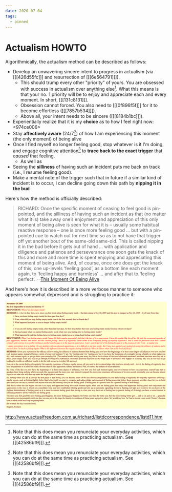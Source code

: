 ```yaml
---
date: 2020-07-04
tags:
  - pinned
---
```


# Actualism HOWTO

Algorithmically, the actualism method can be described as follows:

- Develop an unwavering sincere intent to progress in actualism (via [[[426d55fc]]] and resurrection of [[[6e564791]]]). 
  - This should trump every other "priority" of yours. You are obsessed with success in actualism over anything else[^aff]. What this means is that your no. 1 priority will be to enjoy and appreciate each and every moment. In short, [[[131c8131]]].
  - Obsession cannot forced. You also need to [[[0f896f5f]]] for it to become effortless ([[[7857b534]]]).
  - Above all, your intent needs to be sincere ([[[8184b1bc]]]).
- Experientially realize that it is my **choice** as to how I feel right now: <974ce006>
- Stay **affectively aware** (24/7[^aff]) of how I am experiencing this moment (the only moment) of being alive
- Once I find myself no longer feeling good, stop whatever is it I'm doing, and engage cognitive attention[^aff] to **trace back to the exact trigger** that *caused* that feeling. 
  - As well as <aab870e2>
- Seeing the **silliness** of having such an incident puts me back on track (i.e., I resume feeling good).
- Make a mental note of the trigger such that in future if a similar kind of incident is to occur, I can decline going down this path by **nipping it in the bud**

[^aff]: Note that this does mean you renunciate your everyday activities, which you can do at the same time as practicing actualism. See [[[42586bf9]]].

Here's how the method is officially described:

> RICHARD: Once the specific moment of ceasing to feel good is pin-pointed, and the silliness  of having such an incident as that (no matter what it is) take away one’s enjoyment and appreciation of this only moment of being alive is seen for what it is – usually some habitual reactive response – one is once more feeling good ... but with a pin-pointed cue to watch out for next time so as to not have that trigger off yet another bout of the same-old same-old. This is called nipping it in the bud before it gets out of hand ... with application and diligence and patience and perseverance one soon gets the knack of this and more and more time is spent enjoying and appreciating this moment of being alive. And, of course, once one does get the knack of this, one up-levels ‘feeling good’, as a bottom line each moment again, to ‘feeling happy and harmless’ ... and after that to ‘feeling perfect’. --[This Moment Of Being Alive](http://www.actualfreedom.com.au/richard/articles/thismomentofbeingalive.htm)

And here's how it is described in a more verbose manner to someone who appears somewhat depressed and is struggling to practice it:

![](./static/feeling-regular.png)

<http://www.actualfreedom.com.au/richard/listdcorrespondence/listd11.htm>


